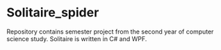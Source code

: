 # Solitaire_spider
 
Repository contains semester project from the second year of computer science study. Solitaire is written in C# and WPF.
